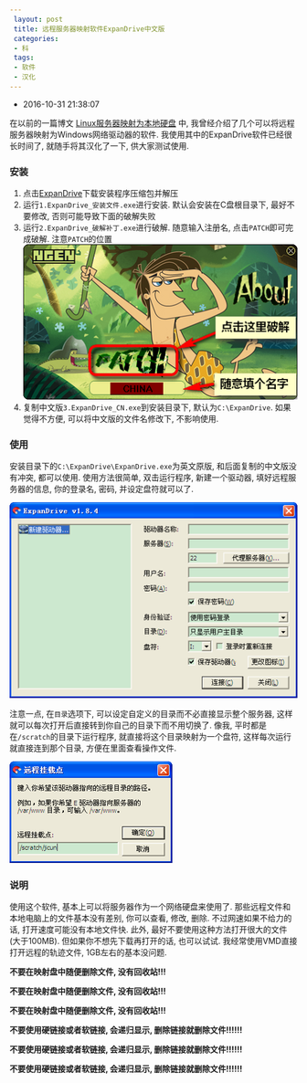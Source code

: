 ```yaml
---
 layout: post
 title: 远程服务器映射软件ExpanDrive中文版
 categories:
 - 科
 tags:
 - 软件
 - 汉化
---
```


- 2016-10-31 21:38:07

在以前的一篇博文 [Linux服务器映射为本地硬盘](http://jerkwin.github.io/2014/12/07/Linux%E6%9C%8D%E5%8A%A1%E5%99%A8%E6%98%A0%E5%B0%84%E4%B8%BA%E6%9C%AC%E5%9C%B0%E7%A1%AC%E7%9B%98/) 中, 我曾经介绍了几个可以将远程服务器映射为Windows网络驱动器的软件. 我使用其中的ExpanDrive软件已经很长时间了, 就随手将其汉化了一下, 供大家测试使用.

### 安装

1. 点击[ExpanDrive](http://jerkwin.github.io/prog/ExpanDrive1.8.4.zip)下载安装程序压缩包并解压
2. 运行`1.ExpanDrive_安装文件.exe`进行安装. 默认会安装在C盘根目录下, 最好不要修改, 否则可能导致下面的破解失败
3. 运行`2.ExpanDrive_破解补丁.exe`进行破解. 随意输入注册名, 点击`PATCH`即可完成破解. 注意`PATCH`的位置
	![](/pic/2016/expandrive_patch.png)
3. 复制中文版`3.ExpanDrive_CN.exe`到安装目录下, 默认为`C:\ExpanDrive`. 如果觉得不方便, 可以将中文版的文件名修改下, 不影响使用.

### 使用

安装目录下的`C:\ExpanDrive\ExpanDrive.exe`为英文原版, 和后面复制的中文版没有冲突, 都可以使用. 使用方法很简单, 双击运行程序, 新建一个驱动器, 填好远程服务器的信息, 你的登录名, 密码, 并设定盘符就可以了.

![](/pic/2016/expandrive_new.png)

注意一点, 在`目录`选项下, 可以设定自定义的目录而不必直接显示整个服务器, 这样就可以每次打开后直接转到你自己的目录下而不用切换了. 像我, 平时都是在`/scratch`的目录下运行程序, 就直接将这个目录映射为一个盘符, 这样每次运行就直接连到那个目录, 方便在里面查看操作文件.

![](/pic/2016/expandrive_dir.png)

### 说明

使用这个软件, 基本上可以将服务器作为一个网络硬盘来使用了. 那些远程文件和本地电脑上的文件基本没有差别, 你可以查看, 修改, 删除. 不过网速如果不给力的话, 打开速度可能没有本地文件快. 此外, 最好不要使用这种方法打开很大的文件(大于100MB). 但如果你不想先下载再打开的话, 也可以试试. 我经常使用VMD直接打开远程的轨迹文件, 1GB左右的基本没问题.

__不要在映射盘中随便删除文件, 没有回收站!!!__

__不要在映射盘中随便删除文件, 没有回收站!!!__

__不要在映射盘中随便删除文件, 没有回收站!!!__

__不要使用硬链接或者软链接, 会递归显示, 删除链接就删除文件!!!!!!__

__不要使用硬链接或者软链接, 会递归显示, 删除链接就删除文件!!!!!!__

__不要使用硬链接或者软链接, 会递归显示, 删除链接就删除文件!!!!!!__



